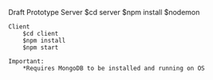 Draft Prototype
	Server
		$cd server
		$npm install
		$nodemon

	Client
		$cd client
		$npm install
		$npm start

	Important:
		*Requires MongoDB to be installed and running on OS
